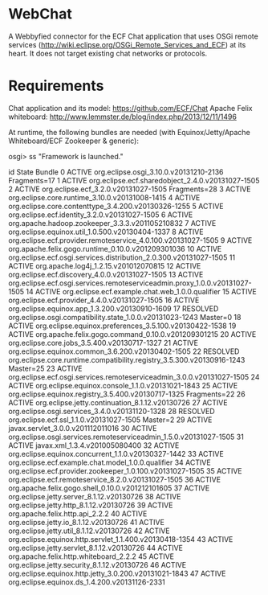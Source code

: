 WebChat
=======

A Webbyfied connector for the ECF Chat application that uses OSGi remote services (http://wiki.eclipse.org/OSGi_Remote_Services_and_ECF) at its heart. It does not target existing chat networks or protocols.

Requirements
============
Chat application and its model: https://github.com/ECF/Chat
Apache Felix whiteboard: http://www.lemmster.de/blog/index.php/2013/12/11/1496

At runtime, the following bundles are needed (with Equinox/Jetty/Apache Whiteboard/ECF Zookeeper & generic):

osgi> ss 
"Framework is launched."

id	State       Bundle
0	ACTIVE      org.eclipse.osgi_3.10.0.v20131210-2136
	            Fragments=17
1	ACTIVE      org.eclipse.ecf.sharedobject_2.4.0.v20131027-1505
2	ACTIVE      org.eclipse.ecf_3.2.0.v20131027-1505
	            Fragments=28
3	ACTIVE      org.eclipse.core.runtime_3.10.0.v20131008-1415
4	ACTIVE      org.eclipse.core.contenttype_3.4.200.v20130326-1255
5	ACTIVE      org.eclipse.ecf.identity_3.2.0.v20131027-1505
6	ACTIVE      org.apache.hadoop.zookeeper_3.3.3.v201105210832
7	ACTIVE      org.eclipse.equinox.util_1.0.500.v20130404-1337
8	ACTIVE      org.eclipse.ecf.provider.remoteservice_4.0.100.v20131027-1505
9	ACTIVE      org.apache.felix.gogo.runtime_0.10.0.v201209301036
10	ACTIVE      org.eclipse.ecf.osgi.services.distribution_2.0.300.v20131027-1505
11	ACTIVE      org.apache.log4j_1.2.15.v201012070815
12	ACTIVE      org.eclipse.ecf.discovery_4.0.0.v20131027-1505
13	ACTIVE      org.eclipse.ecf.osgi.services.remoteserviceadmin.proxy_1.0.0.v20131027-1505
14	ACTIVE      org.eclipse.ecf.example.chat.web_1.0.0.qualifier
15	ACTIVE      org.eclipse.ecf.provider_4.4.0.v20131027-1505
16	ACTIVE      org.eclipse.equinox.app_1.3.200.v20130910-1609
17	RESOLVED    org.eclipse.osgi.compatibility.state_1.0.0.v20131023-1243
	            Master=0
18	ACTIVE      org.eclipse.equinox.preferences_3.5.100.v20130422-1538
19	ACTIVE      org.apache.felix.gogo.command_0.10.0.v201209301215
20	ACTIVE      org.eclipse.core.jobs_3.5.400.v20130717-1327
21	ACTIVE      org.eclipse.equinox.common_3.6.200.v20130402-1505
22	RESOLVED    org.eclipse.core.runtime.compatibility.registry_3.5.300.v20130916-1243
	            Master=25
23	ACTIVE      org.eclipse.ecf.osgi.services.remoteserviceadmin_3.0.0.v20131027-1505
24	ACTIVE      org.eclipse.equinox.console_1.1.0.v20131021-1843
25	ACTIVE      org.eclipse.equinox.registry_3.5.400.v20130717-1325
	            Fragments=22
26	ACTIVE      org.eclipse.jetty.continuation_8.1.12.v20130726
27	ACTIVE      org.eclipse.osgi.services_3.4.0.v20131120-1328
28	RESOLVED    org.eclipse.ecf.ssl_1.1.0.v20131027-1505
	            Master=2
29	ACTIVE      javax.servlet_3.0.0.v201112011016
30	ACTIVE      org.eclipse.osgi.services.remoteserviceadmin_1.5.0.v20131027-1505
31	ACTIVE      javax.xml_1.3.4.v201005080400
32	ACTIVE      org.eclipse.equinox.concurrent_1.1.0.v20130327-1442
33	ACTIVE      org.eclipse.ecf.example.chat.model_1.0.0.qualifier
34	ACTIVE      org.eclipse.ecf.provider.zookeeper_1.0.100.v20131027-1505
35	ACTIVE      org.eclipse.ecf.remoteservice_8.2.0.v20131027-1505
36	ACTIVE      org.apache.felix.gogo.shell_0.10.0.v201212101605
37	ACTIVE      org.eclipse.jetty.server_8.1.12.v20130726
38	ACTIVE      org.eclipse.jetty.http_8.1.12.v20130726
39	ACTIVE      org.apache.felix.http.api_2.2.2
40	ACTIVE      org.eclipse.jetty.io_8.1.12.v20130726
41	ACTIVE      org.eclipse.jetty.util_8.1.12.v20130726
42	ACTIVE      org.eclipse.equinox.http.servlet_1.1.400.v20130418-1354
43	ACTIVE      org.eclipse.jetty.servlet_8.1.12.v20130726
44	ACTIVE      org.apache.felix.http.whiteboard_2.2.2
45	ACTIVE      org.eclipse.jetty.security_8.1.12.v20130726
46	ACTIVE      org.eclipse.equinox.http.jetty_3.0.200.v20131021-1843
47	ACTIVE      org.eclipse.equinox.ds_1.4.200.v20131126-2331
